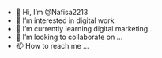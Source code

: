 - 👋 Hi, I’m @Nafisa2213
- 👀 I’m interested in digital work
- 🌱 I’m currently learning digital marketing...
- 💞️ I’m looking to collaborate on ...
- 📫 How to reach me ...

<!---
Nafisa2213/Nafisa2213 is a ✨ special ✨ repository because its `README.md` (this file) appears on your GitHub profile.
You can click the Preview link to take a look at your changes.
--->
